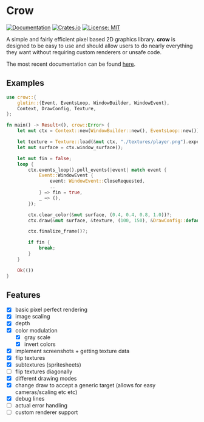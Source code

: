 # Crow

[![Documentation][di]][dl] [![Crates.io][ri]][rl] [![License: MIT][li]][ll]

[di]: https://docs.rs/crow/badge.svg
[dl]: https://docs.rs/crow

[ri]: https://img.shields.io/crates/v/crow.svg
[rl]: https://crates.io/crates/crow/

[li]: https://img.shields.io/badge/License-MIT-blue.svg
[ll]: ./LICENSE

A simple and fairly efficient pixel based 2D graphics library. **crow** is designed to be easy to use and
should allow users to do nearly everything they want without requiring custom renderers or unsafe code.

The most recent documentation can be found [here](https://docs.rs/crow/0.3.0/crow/).

## Examples

```rust
use crow::{
    glutin::{Event, EventsLoop, WindowBuilder, WindowEvent},
    Context, DrawConfig, Texture,
};

fn main() -> Result<(), crow::Error> {
    let mut ctx = Context::new(WindowBuilder::new(), EventsLoop::new())?;

    let texture = Texture::load(&mut ctx, "./textures/player.png").expect("Unable to load texture");
    let mut surface = ctx.window_surface();

    let mut fin = false;
    loop {
        ctx.events_loop().poll_events(|event| match event {
            Event::WindowEvent {
                event: WindowEvent::CloseRequested,
                ..
            } => fin = true,
            _ => (),
        });

        ctx.clear_color(&mut surface, (0.4, 0.4, 0.8, 1.0))?;
        ctx.draw(&mut surface, &texture, (100, 150), &DrawConfig::default())?;

        ctx.finalize_frame()?;

        if fin {
            break;
        }
    }

    Ok(())
}

```

## Features

- [x] basic pixel perfect rendering
- [x] image scaling
- [x] depth
- [x] color modulation
  - [x] gray scale
  - [x] invert colors
- [x] implement screenshots + getting texture data
- [x] flip textures
- [x] subtextures (spritesheets)
- [ ] flip textures diagonally
- [x] different drawing modes
- [x] change draw to accept a generic target (allows for easy cameras/scaling etc etc)
- [x] debug lines
- [ ] actual error handling
- [ ] custom renderer support
